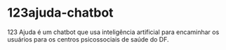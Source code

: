 # 123ajuda-chatbot
123 Ajuda é um chatbot que usa inteligência artificial para encaminhar os usuários para os centros psicossociais de saúde do DF.
